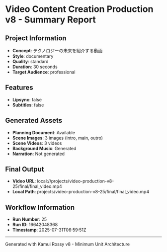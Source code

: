 # Video Content Creation Production v8 - Summary Report

## Project Information
- **Concept**: テクノロジーの未来を紹介する動画
- **Style**: documentary
- **Quality**: standard
- **Duration**: 30 seconds
- **Target Audience**: professional

## Features
- **Lipsync**: false
- **Subtitles**: false

## Generated Assets
- **Planning Document**: Available
- **Scene Images**: 3 images (intro, main, outro)
- **Scene Videos**: 3 videos
- **Background Music**: Generated
- **Narration**: Not generated

## Final Output
- **Video URL**: local://projects/video-production-v8-25/final/final_video.mp4
- **Local Path**: projects/video-production-v8-25/final/final_video.mp4

## Workflow Information
- **Run Number**: 25
- **Run ID**: 16642048368
- **Timestamp**: 2025-07-31T06:59:51Z

---
Generated with Kamui Rossy v8 - Minimum Unit Architecture
